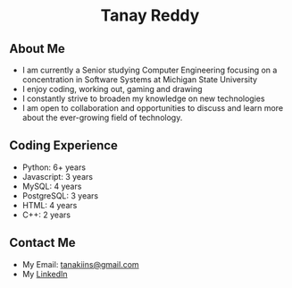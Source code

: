 <h1 align="center">
Tanay Reddy
</h1>
 
## About Me

- I am currently a Senior studying Computer Engineering focusing on a concentration in Software Systems at Michigan State University
- I enjoy coding, working out, gaming and drawing
- I constantly strive to broaden my knowledge on new technologies
- I am open to collaboration and opportunities to discuss and learn more about the ever-growing field of technology.

## Coding Experience

- Python: 6+ years
- Javascript: 3 years
- MySQL: 4 years
- PostgreSQL: 3 years
- HTML: 4 years
- C++: 2 years

## Contact Me

- My Email: tanakiins@gmail.com
- My [LinkedIn](https://www.linkedin.com/in/tanay-reddy-a69044222/)
